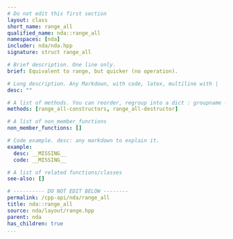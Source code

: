 ```yaml
---
# Do not edit this first section
layout: class
short_name: range_all
qualified_name: nda::range_all
namespaces: [nda]
includer: nda/nda.hpp
signature: struct range_all

# Brief description. One line only.
brief: Equivalent to range, but quicker (no operation).

# Long description. Any Markdown, with code, latex, multiline with |
desc: ""

# A list of methods. You can reorder, regroup into a dict : groupname -> list
methods: [range_all-constructors, range_all-destructor]

# A list of non_member_functions
non_member_functions: []

# Code example. desc: any markdown to explain it.
example:
  desc: __MISSING__
  code: __MISSING__

# A list of related functions/classes
see-also: []

# ---------- DO NOT EDIT BELOW --------
permalink: /cpp-api/nda/range_all
title: nda::range_all
source: nda/layout/range.hpp
parent: nda
has_children: true
...
```


